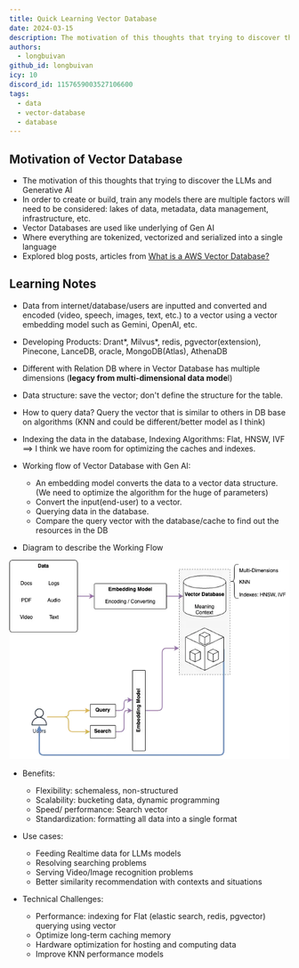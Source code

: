 ```yaml
---
title: Quick Learning Vector Database
date: 2024-03-15
description: The motivation of this thoughts that trying to discover the LLMs and Generative AI...
authors:
  - longbuivan
github_id: longbuivan
icy: 10
discord_id: 1157659003527106600
tags:
  - data
  - vector-database
  - database
---
```


## Motivation of Vector Database

- The motivation of this thoughts that trying to discover the LLMs and Generative AI
- In order to create or build, train any models there are multiple factors will need to be considered: lakes of data, metadata, data management, infrastructure, etc.
- Vector Databases are used like underlying of Gen AI
- Where everything are tokenized, vectorized and serialized into a single language
- Explored blog posts, articles from [What is a AWS Vector Database?](https://aws.amazon.com/what-is/vector-databases/)

## Learning Notes

- Data from internet/database/users are inputted and converted and encoded (video, speech, images, text, etc.) to a vector using a vector embedding model such as Gemini, OpenAI, etc.
- Developing Products: Drant*, Milvus*, redis, pgvector(extension), Pinecone, LanceDB, oracle, MongoDB(Atlas), AthenaDB
- Different with Relation DB where in Vector Database has multiple dimensions (**legacy from multi-dimensional data mode**l)
- Data structure: save the vector; don't define the structure for the table.
- How to query data? Query the vector that is similar to others in DB base on algorithms (KNN and could be different/better model as I think)
- Indexing the data in the database, Indexing Algorithms: Flat, HNSW, IVF ==> I think we have room for optimizing the caches and indexes.

- Working flow of Vector Database with Gen AI:

  - An embedding model converts the data to a vector data structure. (We need to optimize the algorithm for the huge of parameters)
  - Convert the input(end-user) to a vector.
  - Querying data in the database.
  - Compare the query vector with the database/cache to find out the resources in the DB

- Diagram to describe the Working Flow

![](assets/quick-learning-vector-database_ab8dc870fb19553f7616442fe4e9e6c5_md5.webp)

- Benefits:

  - Flexibility: schemaless, non-structured
  - Scalability: bucketing data, dynamic programming
  - Speed/ performance: Search vector
  - Standardization: formatting all data into a single format

- Use cases:

  - Feeding Realtime data for LLMs models
  - Resolving searching problems
  - Serving Video/Image recognition problems
  - Better similarity recommendation with contexts and situations

- Technical Challenges:
  - Performance: indexing for Flat (elastic search, redis, pgvector) querying using vector
  - Optimize long-term caching memory
  - Hardware optimization for hosting and computing data
  - Improve KNN performance models
